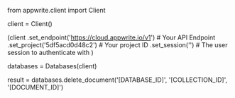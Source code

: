 from appwrite.client import Client

client = Client()

(client
  .set_endpoint('https://cloud.appwrite.io/v1') # Your API Endpoint
  .set_project('5df5acd0d48c2') # Your project ID
  .set_session('') # The user session to authenticate with
)

databases = Databases(client)

result = databases.delete_document('[DATABASE_ID]', '[COLLECTION_ID]', '[DOCUMENT_ID]')
